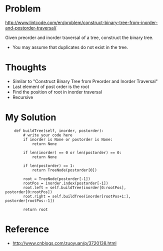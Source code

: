 # Problem

http://www.lintcode.com/en/problem/construct-binary-tree-from-inorder-and-postorder-traversal/

Given preorder and inorder traversal of a tree, construct the binary tree.

- You may assume that duplicates do not exist in the tree.

# Thoughts

- Similar to "Construct Binary Tree from Preorder and Inorder Traversal"
- Last element of post order is the root
- Find the position of root in inorder traversal
- Recursive

# My Solution

```
    def buildTree(self, inorder, postorder):
        # write your code here
        if inorder is None or postorder is None:
            return None
        
        if len(inorder) == 0 or len(postorder) == 0:
            return None
        
        if len(postorder) == 1:
            return TreeNode(postorder[0])
        
        root = TreeNode(postorder[-1])
        rootPos = inorder.index(postorder[-1])
        root.left = self.buildTree(inorder[0:rootPos], postorder[0:rootPos])
        root.right = self.buildTree(inorder[rootPos+1:], postorder[rootPos:-1])
        
        return root
```

# Reference

- http://www.cnblogs.com/zuoyuan/p/3720138.html


